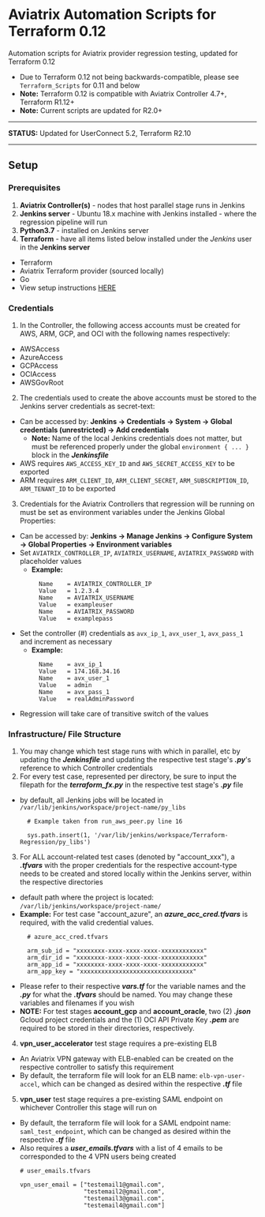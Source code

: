 # Aviatrix Automation Scripts for Terraform 0.12

Automation scripts for Aviatrix provider regression testing, updated for Terraform 0.12

- Due to Terraform 0.12 not being backwards-compatible, please see ```Terraform_Scripts``` for 0.11 and below
- **Note:** Terraform 0.12 is compatible with Aviatrix Controller 4.7+, Terraform R1.12+
- **Note:** Current scripts are updated for R2.0+

---
**STATUS:** Updated for UserConnect 5.2, Terraform R2.10

---

## Setup
### Prerequisites
1. **Aviatrix Controller(s)** - nodes that host parallel stage runs in Jenkins
2. **Jenkins server** - Ubuntu 18.x machine with Jenkins installed - where the regression pipeline will run
3. **Python3.7** - installed on Jenkins server
4. **Terraform** - have all items listed below installed under the *Jenkins* user in the **Jenkins server**
  * Terraform
  * Aviatrix Terraform provider (sourced locally)
  * Go
  * View setup instructions [HERE](https://github.com/terraform-providers/terraform-provider-aviatrix/blob/master/README.md)

### Credentials
1. In the Controller, the following access accounts must be created for AWS, ARM, GCP, and OCI with the following names respectively:
  * AWSAccess
  * AzureAccess
  * GCPAccess
  * OCIAccess
  * AWSGovRoot
2. The credentials used to create the above accounts must be stored to the Jenkins server credentials as secret-text:
  * Can be accessed by: **Jenkins -> Credentials -> System -> Global credentials (unrestricted) -> Add credentials**
    * **Note:** Name of the local Jenkins credentials does not matter, but must be referenced properly under the global ``environment { ... }`` block in the ***Jenkinsfile***
  * AWS requires ``AWS_ACCESS_KEY_ID`` and ``AWS_SECRET_ACCESS_KEY`` to be exported
  * ARM requires ``ARM_CLIENT_ID``, ``ARM_CLIENT_SECRET``, ``ARM_SUBSCRIPTION_ID``, ``ARM_TENANT_ID`` to be exported
3. Credentials for the Aviatrix Controllers that regression will be running on must be set as environment variables under the Jenkins Global Properties:
  * Can be accessed by: **Jenkins -> Manage Jenkins -> Configure System -> Global Properties -> Environment variables**
  * Set ``AVIATRIX_CONTROLLER_IP``, ``AVIATRIX_USERNAME``, ``AVIATRIX_PASSWORD`` with placeholder values
    * **Example:**
      ```
        Name    = AVIATRIX_CONTROLLER_IP
        Value   = 1.2.3.4
        Name    = AVIATRIX_USERNAME
        Value   = exampleuser
        Name    = AVIATRIX_PASSWORD
        Value   = examplepass
      ```
  * Set the controller (#) credentials as ``avx_ip_1``, ``avx_user_1``, ``avx_pass_1`` and increment as necessary
    * **Example:**
      ```
        Name    = avx_ip_1
        Value   = 174.168.34.16
        Name    = avx_user_1
        Value   = admin
        Name    = avx_pass_1
        Value   = realAdminPassword
      ```
  * Regression will take care of transitive switch of the values

### Infrastructure/ File Structure
1. You may change which test stage runs with which in parallel, etc by updating the ***Jenkinsfile*** and updating the respective test stage's ***.py***'s reference to which Controller credentials
2. For every test case, represented per directory, be sure to input the filepath for the ***terraform_fx.py*** in the respective test stage's ***.py*** file
  * by default, all Jenkins jobs will be located in ``/var/lib/jenkins/workspace/project-name/py_libs``
    ```
      # Example taken from run_aws_peer.py line 16

      sys.path.insert(1, '/var/lib/jenkins/workspace/Terraform-Regression/py_libs')
    ```
3. For ALL account-related test cases (denoted by "account_xxx"), a ***.tfvars*** with the proper credentials for the respective account-type needs to be created and stored locally within the Jenkins server, within the respective directories
  * default path where the project is located: ``/var/lib/jenkins/workspace/project-name/``
  * **Example:** For test case "account_azure", an ***azure_acc_cred.tfvars*** is required, with the valid credential values.
    ```
      # azure_acc_cred.tfvars

      arm_sub_id = "xxxxxxxx-xxxx-xxxx-xxxx-xxxxxxxxxxxx"
      arm_dir_id = "xxxxxxxx-xxxx-xxxx-xxxx-xxxxxxxxxxxx"
      arm_app_id = "xxxxxxxx-xxxx-xxxx-xxxx-xxxxxxxxxxxx"
      arm_app_key = "xxxxxxxxxxxxxxxxxxxxxxxxxxxxxxxx"
    ```
  * Please refer to their respective ***vars.tf*** for the variable names and the ***.py*** for what the ***.tfvars*** should be named. You may change these variables and filenames if you wish
  * **NOTE:** For test stages **account_gcp** and **account_oracle**, two (2) ***.json*** Gcloud project credentials and the (1) OCI API Private Key ***.pem*** are required to be stored in their directories, respectively.
4. **vpn_user_accelerator** test stage requires a pre-existing ELB
  * An Aviatrix VPN gateway with ELB-enabled can be created on the respective controller to satisfy this requirement
  * By default, the terraform file will look for an ELB name: ``elb-vpn-user-accel``, which can be changed as desired within the respective ***.tf*** file
5. **vpn_user** test stage requires a pre-existing SAML endpoint on whichever Controller this stage will run on
  * By default, the terraform file will look for a SAML endpoint name: ``saml_test_endpoint``, which can be changed as desired within the respective ***.tf*** file
  * Also requires a ***user_emails.tfvars*** with a list of 4 emails to be corresponded to the 4 VPN users being created
    ```
    # user_emails.tfvars

    vpn_user_email = ["testemail1@gmail.com",
                      "testemail2@gmail.com",
                      "testemail3@gmail.com",
                      "testemail4@gmail.com"]
    ```
